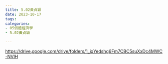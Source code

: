 ```yaml
---
title: 5.02黃貞穎
date: 2023-10-17
tags: 
categories:
- 05個體經濟學
- 5.02黃貞穎

---
```

https://drive.google.com/drive/folders/1_ixYedshg6Fm7CBC5suXxDc4MWC-NVlH
